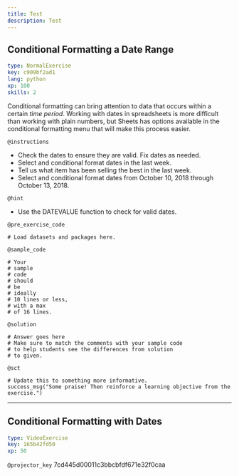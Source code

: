 ```yaml
---
title: Test
description: Test
---
```


## Conditional Formatting a Date Range

```yaml
type: NormalExercise
key: c909bf2ad1
lang: python
xp: 100
skills: 2
```

Conditional formatting can bring attention to data that occurs within a certain _time period_. Working with dates in spreadsheets is more difficult than working with plain numbers, but Sheets has options available in the conditional formatting menu that will make this process easier.

`@instructions`
- Check the dates to ensure they are valid. Fix dates as needed.
- Select and conditional format dates in the last week.
- Tell us what item has been selling the best in the last week.
- Select and conditional format dates from October 10, 2018 through October 13, 2018.

`@hint`
- Use the DATEVALUE function to check for valid dates.

`@pre_exercise_code`
```{python}
# Load datasets and packages here.
```

`@sample_code`
```{python}
# Your
# sample
# code
# should
# be
# ideally
# 10 lines or less,
# with a max
# of 16 lines.
```

`@solution`
```{python}
# Answer goes here
# Make sure to match the comments with your sample code
# to help students see the differences from solution
# to given.
```

`@sct`
```{python}
# Update this to something more informative.
success_msg("Some praise! Then reinforce a learning objective from the exercise.")
```

---

## Conditional Formatting with Dates

```yaml
type: VideoExercise
key: 165b42fd50
xp: 50
```

`@projector_key`
7cd445d00011c3bbcbfdf671e32f0caa
